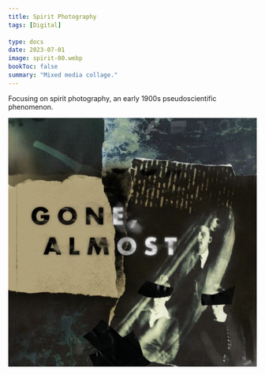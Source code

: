 ```yaml
---
title: Spirit Photography
tags: [Digital]

type: docs
date: 2023-07-01
image: spirit-00.webp
bookToc: false
summary: "Mixed media collage."
---
```

Focusing on spirit photography, an early 1900s pseudoscientific phenomenon.

![](spirit-01.webp)
